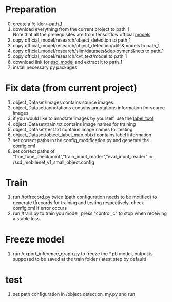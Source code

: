 # Preparation
0. create a follder<-path_1<br>
1. download everything from the current project to path_1<br>
Note that all the prerequisites are from tensorflow official [models](https://github.com/tensorflow/models)<br>
2. copy official_model/research/object_detection to path_1<br>
3. copy official_model/research/object_detection/utils&models to path_1<br>
4. copy official_model/research/slim/datasets&deployment&nets to path_1<br>
5. copy official_model/research/cvt_text/model to path_1<br>
6. download link for [ssd_model](http://download.tensorflow.org/models/object_detection/ssd_mobilenet_v1_coco_2017_11_17.tar.gz) and extract it to path_1<br>
2. install necessary py packages<br>
# Fix data (from current project)
1. object_Dataset/images contains source images<br>
2. object_Dataset/annotations contains annotations information for source images<br>
3. if you would like to annotate images by yourself, use the [label_tool](https://github.com/tzutalin/labelImg)<br>
4. object_Dataset/train.txt contains image names for training<br>
5. object_Dataset/test.txt contains image names for testing<br>
6. object_Dataset/object_label_map.pbtxt contains label information<br>
7. set correct paths in the config_modification.py and generate the config.xml<br>
7. set correct paths of "fine_tune_checkpoint","train_input_reader","eval_input_reader"  in /ssd_mobilenet_v1_small_object.config<br>
# Train
1. run /totfrecord.py twice (path configuration needs to be motified) to generate tfrecords for training and testing respectively, check config.xml if error occurs<br>
2. run /train.py to train you model, press "control_c" to stop when receiving a stable loss<br>
# Freeze model
1. run /export_inference_graph.py to freeze the *.pb model, output is supposed to be saved at the train folder (latest step by default)<br>
# test
1. set path configuration in /object_detection_my.py and run<br>

